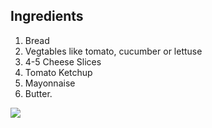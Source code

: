 ## Ingredients
1. Bread
2. Vegtables like tomato, cucumber or lettuse
3. 4-5 Cheese Slices
4. Tomato Ketchup
5. Mayonnaise
6. Butter.

![](https://food.fnr.sndimg.com/content/dam/images/food/fullset/2013/11/26/0/FN_Classic-Club-Sandwich_s4x3.jpg.rend.hgtvcom.826.620.suffix/1386172256516.jpeg)

